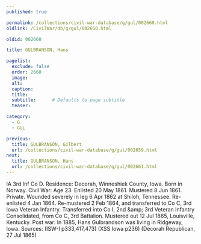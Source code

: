 ```yaml
---
published: true

permalink: /collections/civil-war-database/g/gul/002660.html
oldlink: /CivilWar/db/g/gul/002660.html

oldid: 002660

title: GULBRANSON, Hans

pagelist:
  exclude: false
  order: 2660
  image: 
  alt:
  caption:
  title:
  subtitle:      # Defaults to page subtitle
  teaser:

category: 
  - G 
  - GUL

previous:
  title: GULBRANSON, Gilbert
  url: /collections/civil-war-database/g/gul/002659.html  
next:
  title: GULBRANSON, Hans
  url: /collections/civil-war-database/g/gul/002661.html   
---
```

IA 3rd Inf Co D. Residence: Decorah, Winneshiek County, Iowa. Born in Norway. Civil War: Age 23. Enlisted 20 May 1861. Mustered 8 Jun 1861. Private. Wounded severely in leg 6 Apr 1862 at Shiloh, Tennessee. Re-enlisted 4 Jan 1864. Re-mustered 2 Feb 1864, and transferred to Co C, 3rd Iowa Veteran Infantry. Transferred into Co I, 2nd &amp;amp; 3rd Veteran Infantry Consolidated, from Co C, 3rd Battalion. Mustered out 12 Jul 1865, Louisville, Kentucky. Post war: In 1885, Hans Gulbrandson was living in Ridgeway, Iowa. Sources: (ISW-I p333,417,473) (XSS Iowa p236) (Decorah Republican, 27 Jul 1865)